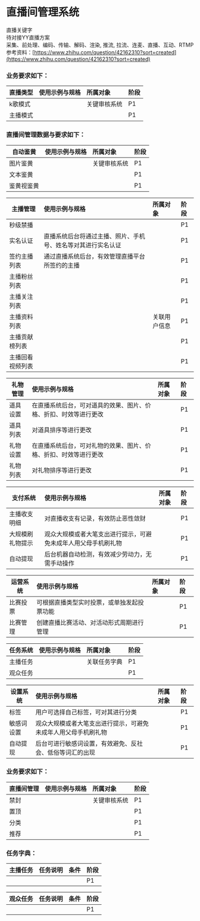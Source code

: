 # 直播间管理系统

直播关键字  
待对接YY直播方案  
采集、前处理、编码、传输、解码、渲染, 推流, 拉流、连麦、直播、互动、RTMP  
参考资料：[https://www.zhihu.com/question/42162310?sort=created](https://www.zhihu.com/question/42162310?sort=created)

### 业务要求如下：

| **直播类型** | 使用示例与规格 | 所属对象 | 阶段 |
| --- | :--- | :--- | :--- |
| k歌模式 |  | 关键审核系统 | P1 |
| 主播模式 |  |  | P1 |

### 直播间管理数据与要求如下：

| **自动鉴黄** | 使用示例与规格 | 所属对象 | 阶段 |
| --- | :--- | :--- | :--- |
| 图片鉴黄 |  | 关键审核系统 | P1 |
| 文本鉴黄 |  |  | P1 |
| 鉴黄视鉴黄 |  |  | P1 |

| **主播管理** | 使用示例与规格 | 所属对象 | 阶段 |
| --- | :--- | :--- | :--- |
| 秒级禁播 |  |  | P1 |
| 实名认证 | 直播系统后台将通过主播、照片、手机号、姓名等对其进行实名认证 |  | P1 |
| 签约主播列表 | 通过直播系统后台，有效管理直播平台所签约的主播 |  | P1 |
| 主播粉丝列表 |  |  | P1 |
| 主播关注列表 |  |  | P1 |
| 主播资料列表 |  | 关联用户信息 | P1 |
| 主播贡献榜列表 |  |  | P1 |
| 主播回看视频列表 |  |  | P1 |


| **礼物管理** | 使用示例与规格 | 所属对象 | 阶段 |
| --- | :--- | :--- | :--- |
| 道具设置 | 在直播系统后台，可对道具的效果、图片、价格、折扣、时效等进行更改 |  | P1 |
| 道具列表 | 对道具排序等进行更改 |  | P1 |
| 礼物设置 | 在直播系统后台，可对礼物的效果、图片、价格、折扣、时效等进行更改 |  | P1 |
| 礼物列表 | 对礼物排序等进行更改 |  | P1 |

| **支付系统** | 使用示例与规格 | 所属对象 | 阶段 |
| --- | :--- | :--- | :--- |
| 主播收支明细 | 对直播收支有记录，有效防止恶性敛财 |  | P1 |
| 大规模刷礼物提示 | 观众大规模或者大笔支出进行提示，可避免未成年人用父母手机刷礼物 |  | P1 |
| 自动提现 | 后台机器自动检测，有效减少劳动力，无需手动操作 |  | P1 |

| **运营系统** | 使用示例与规格 | 所属对象 | 阶段 |
| --- | :--- | :--- | :--- |
| 比赛投票 | 可根据直播类型实时投票，或单独发起投票功能 |  | P1 |
| 比赛管理 | 创建直播比赛活动、对活动形式周期进行管理 |  | P1 |

| **任务系统** | 使用示例与规格 | 所属对象 | 阶段 |
| --- | :--- | :--- | :--- |
| 主播任务 |  | 关联任务字典 | P1 |
| 观众任务 |  |  | P1 |

| **设置系统** | 使用示例与规格 | 所属对象 | 阶段 |
| --- | :--- | :--- | :--- |
| 标签 | 用户可选择自己标签，可对其进行分类 |  | P1 |
| 敏感词设置 | 观众大规模或者大笔支出进行提示，可避免未成年人用父母手机刷礼物 |  | P1 |
| 自动提现 | 后台可进行敏感词设置，有效避免、反社会、低俗等词汇的出现 |  | P1 |

### 业务要求如下：

| **直播间管理** | 使用示例与规格 | 所属对象 | 阶段 |
| --- | :--- | :--- | :--- |
| 禁封 |  | 关键审核系统 | P1 |
| 置顶 |  |  | P1 |
| 分类 |  |  | P1 |
| 推荐 |  |  | P1 |

### 任务字典：

| **主播任务** | 任务说明 | 条件 | 阶段 |
| --- | :--- | :--- | :--- |
|  |  |  | P1 |

| **观众任务** | 任务说明 | 条件 | 阶段 |
| --- | :--- | :--- | :--- |
|  |  |  | P1 |



